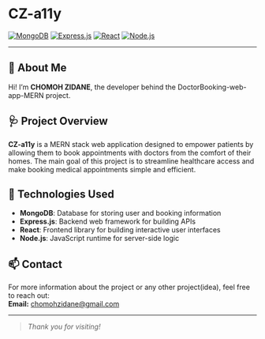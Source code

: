 # CZ-a11y

[![MongoDB](https://img.shields.io/badge/Database-MongoDB-brightgreen?logo=mongodb)](https://www.mongodb.com/)
[![Express.js](https://img.shields.io/badge/Backend-Express.js-000?logo=express)](https://expressjs.com/)
[![React](https://img.shields.io/badge/Frontend-React-blue?logo=react)](https://reactjs.org/)
[![Node.js](https://img.shields.io/badge/Runtime-Node.js-green?logo=node.js)](https://nodejs.org/)

---

## 👋 About Me

Hi! I’m **CHOMOH ZIDANE**, the developer behind the DoctorBooking-web-app-MERN project.

## 🩺 Project Overview

**CZ-a11y** is a MERN stack web application designed to empower patients by allowing them to book appointments with doctors from the comfort of their homes. The main goal of this project is to streamline healthcare access and make booking medical appointments simple and efficient.

## 🚀 Technologies Used

- **MongoDB**: Database for storing user and booking information
- **Express.js**: Backend web framework for building APIs
- **React**: Frontend library for building interactive user interfaces
- **Node.js**: JavaScript runtime for server-side logic

## 📫 Contact

For more information about the project or any other project(idea), feel free to reach out:  
**Email:** chomohzidane@gmail.com

---

> *Thank you for visiting!*

